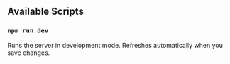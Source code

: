 ## Available Scripts

### `npm run dev`

Runs the server in development mode. Refreshes automatically when you save changes.
